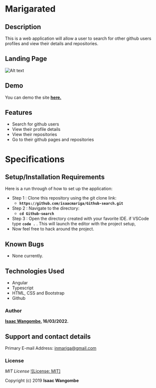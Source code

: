 # Marigarated

## Description

This is a web application will allow a user to search for other github users profiles and view their details and repositories.

## Landing Page

![Alt text](/src/assets/search.png)

## Demo

You can demo the site **[here.](https://isaacmariga.github.io/Github-search/)**

## Features

- Search for github users
- View their profile details
- View their repositories
- Go to their github pages and repositories

# Specifications

## Setup/Installation Requirements

Here is a run through of how to set up the application:

- Step 1 : Clone this repository using the git clone link:
  - **`https://github.com/isaacmariga/Github-search.git`**
- Step 2 : Navigate to the directory:
  - **`cd Github-search`**
- Step 3 : Open the directory created with your favorite IDE. if VSCode type **`code .`** . This will launch the editor with the project setup,
- Now feel free to hack around the project.

## Known Bugs

- None currently.

## Technologies Used

- Angular
- Typescript
- HTML, CSS and Bootstrap
- Github

### Author

**[Isaac Wangombe.](https://github.com/isaacmariga) 16/03/2022.**

## Support and contact details

Primary E-mail Address: inmariga@gmail.com

### License

_MIT License_ [![License: MIT]](license/MIT)

Copyright (c) 2019 **Isaac Wangombe**
